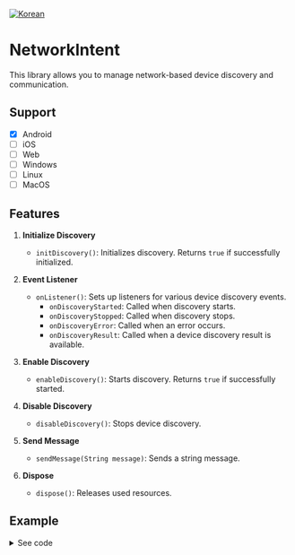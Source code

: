 [![Korean](https://img.shields.io/badge/Language-Korean-blueviolet?style=for-the-badge)](README_KR.md)


# NetworkIntent

This library allows you to manage network-based device discovery and communication.

## Support
- [x] Android
- [ ] iOS
- [ ] Web
- [ ] Windows
- [ ] Linux
- [ ] MacOS

## Features

1. **Initialize Discovery**
   - `initDiscovery()`: Initializes discovery. Returns `true` if successfully initialized.

2. **Event Listener**
   - `onListener()`: Sets up listeners for various device discovery events.
     - `onDiscoveryStarted`: Called when discovery starts.
     - `onDiscoveryStopped`: Called when discovery stops.
     - `onDiscoveryError`: Called when an error occurs.
     - `onDiscoveryResult`: Called when a device discovery result is available.

3. **Enable Discovery**
   - `enableDiscovery()`: Starts discovery. Returns `true` if successfully started.

4. **Disable Discovery**
   - `disableDiscovery()`: Stops device discovery.

5. **Send Message**
   - `sendMessage(String message)`: Sends a string message.

6. **Dispose**
   - `dispose()`: Releases used resources.


## Example
<details>
<summary>See code</summary>
<div markdown="1">

```dart
import 'dart:async';

import 'package:flutter/material.dart';
import 'package:network_intent/network_intent.dart';

void main() {
  runApp(const MyApp());
}

class MyApp extends StatefulWidget {
  const MyApp({super.key});

  @override
  State<MyApp> createState() => _MyAppState();
}

class _MyAppState extends State<MyApp> {
  final _networkIntent = NetworkIntent();

  StreamSubscription<dynamic>? onListener;

  final StringBuffer _stringBuffer = StringBuffer();

  @override
  void initState() {
    super.initState();
    _start();
  }

  @override
  void dispose() {
    _stop();
    super.dispose();
  }

  void _start() async {
    final isInit = await _networkIntent.initDiscovery();

    _setMsg('isInit: $isInit');

    onListener ??= _networkIntent.onListener(
      onDiscoveryStarted: (result) {
        _setMsg('onDiscoveryStarted: $result');
      },
      onDiscoveryStopped: (result) {
        _setMsg('onDiscoveryStopped: $result');
      },
      onDiscoveryError: (error) {
        _setMsg('onDiscoveryError: $error');
      },
      onDiscoveryResult: (address, result) {
        _setMsg('onDiscoveryResult: $address, $result');
      },
    );

    try {
      await _networkIntent.enableDiscovery();
    } catch (e) {
      _setMsg('enableDiscovery error: $e');
    }

    _networkIntent.sendMessage('테스트');
  }

  void _stop() async {
    await _networkIntent.dispose();
  }

  void _setMsg(String text) {
    setState(() {
      _stringBuffer.writeln(text);
    });
  }

  @override
  Widget build(BuildContext context) {
    return MaterialApp(
      home: Scaffold(
        appBar: AppBar(
          title: const Text('NetworkIntent example app'),
        ),
        body: Center(
          child: Text(
            _stringBuffer.toString(),
          ),
        ),
      ),
    );
  }
}
```

</div>
</details>
